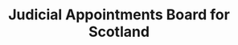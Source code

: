 ---
schema: default
title: Judicial Appointments Board for Scotland
description: Non-departmental public body. Part of Scottish Government
logo: ''
type:
- Non-Departmental Public Body
portal_url: ''
org_url: 
twitter_handle: 
wikidata_qid: Q6302842
wdtk_id: judicial_appointments_board_for_scotland
---